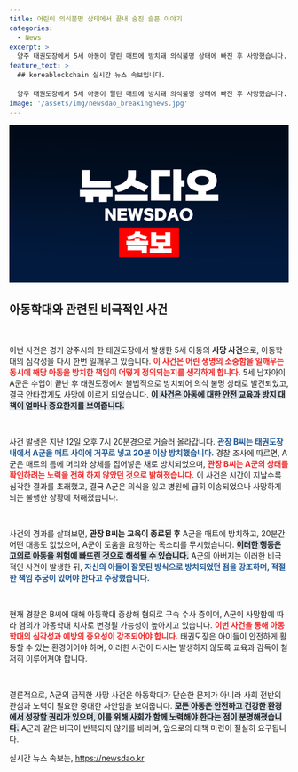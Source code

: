 ```yaml
---
title: 어린이 의식불명 상태에서 끝내 숨진 슬픈 이야기
categories:
  - News
excerpt: >
  양주 태권도장에서 5세 아동이 말린 매트에 방치돼 의식불명 상태에 빠진 후 사망했습니다. 감독관장은 20분 이상 방치하다가 이를 외면해, 아동학대 치사 혐의가 적용될 전망입니다. 사건의 전말과 충격적인 진실이 밝혀질 수 있습니다.
feature_text: >
  ## koreablockchain 실시간 뉴스 속보입니다.

  양주 태권도장에서 5세 아동이 말린 매트에 방치돼 의식불명 상태에 빠진 후 사망했습니다. 감독관장은 20분 이상 방치하다가 이를 외면해, 아동학대 치사 혐의가 적용될 전망입니다. 사건의 전말과 충격적인 진실이 밝혀질 수 있습니다.
image: '/assets/img/newsdao_breakingnews.jpg'
---
```


<p><img src="/assets/img/newsdao_breakingnews.jpg" alt="koreablockchain 속보" /></p>

<h2 data-ke-size="size26">아동학대와 관련된 비극적인 사건</h2>

<p data-ke-size="size16">&nbsp;</p>

<p>이번 사건은 경기 양주시의 한 태권도장에서 발생한 5세 아동의 <b>사망 사건</b>으로, 아동학대의 심각성을 다시 한번 일깨우고 있습니다. <b><span style="color: #ee2323;">이 사건은 어린 생명의 소중함을 일깨우는 동시에 해당 아동을 방치한 책임이 어떻게 정의되는지를 생각하게 합니다.</span></b> 5세 남자아이 A군은 수업이 끝난 후 태권도장에서 불법적으로 방치되어 의식 불명 상태로 발견되었고, 결국 안타깝게도 사망에 이르게 되었습니다. <b><span style="background-color: #21538527;">이 사건은 아동에 대한 안전 교육과 방지 대책이 얼마나 중요한지를 보여줍니다.</span></b></p>

<p data-ke-size="size16">&nbsp;</p>

<p>사건 발생은 지난 12일 오후 7시 20분경으로 거슬러 올라갑니다. <b><span style="color: #1a5490;">관장 B씨는 태권도장 내에서 A군을 매트 사이에 거꾸로 넣고 20분 이상 방치했습니다.</span></b> 경찰 조사에 따르면, A군은 매트의 틈에 머리와 상체를 집어넣은 채로 방치되었으며, <b><span style="color: #ee2323;">관장 B씨는 A군의 상태를 확인하려는 노력을 전혀 하지 않았던 것으로 밝혀졌습니다.</span></b> 이 사건은 시간이 지날수록 심각한 결과를 초래했고, 결국 A군은 의식을 잃고 병원에 급히 이송되었으나 사망하게 되는 불행한 상황에 처해졌습니다.</p>

<p data-ke-size="size16">&nbsp;</p>

<p>사건의 경과를 살펴보면, <b>관장 B씨는 교육이 종료된 후</b> A군을 매트에 방치하고, 20분간 어떤 대응도 없었으며, A군이 도움을 요청하는 목소리를 무시했습니다. <b><span style="background-color: #21538527;">이러한 행동은 고의로 아동을 위험에 빠뜨린 것으로 해석될 수 있습니다.</span></b> A군의 아버지는 이러한 비극적인 사건이 발생한 뒤, <b><span style="color: #1a5490;">자신의 아들이 잘못된 방식으로 방치되었던 점을 강조하며, 적절한 책임 추궁이 있어야 한다고 주장했습니다.</span></b></p>

<p data-ke-size="size16">&nbsp;</p>

<p>현재 경찰은 B씨에 대해 아동학대 중상해 혐의로 구속 수사 중이며, A군이 사망함에 따라 혐의가 아동학대 치사로 변경될 가능성이 높아지고 있습니다. <b><span style="color: #ee2323;">이번 사건을 통해 아동학대의 심각성과 예방의 중요성이 강조되어야 합니다.</span></b> 태권도장은 아이들이 안전하게 활동할 수 있는 환경이어야 하며, 이러한 사건이 다시는 발생하지 않도록 교육과 감독이 철저히 이루어져야 합니다.</p>

<p data-ke-size="size16">&nbsp;</p>

<p>결론적으로, A군의 끔찍한 사망 사건은 아동학대가 단순한 문제가 아니라 사회 전반의 관심과 노력이 필요한 중대한 사안임을 보여줍니다. <b><span style="background-color: #21538527;">모든 아동은 안전하고 건강한 환경에서 성장할 권리가 있으며, 이를 위해 사회가 함께 노력해야 한다는 점이 분명해졌습니다.</span></b> A군과 같은 비극이 반복되지 않기를 바라며, 앞으로의 대책 마련이 절실히 요구됩니다.</p>
실시간 뉴스 속보는, <a href="https://newsdao.kr" rel="dofollow">https://newsdao.kr</a>


